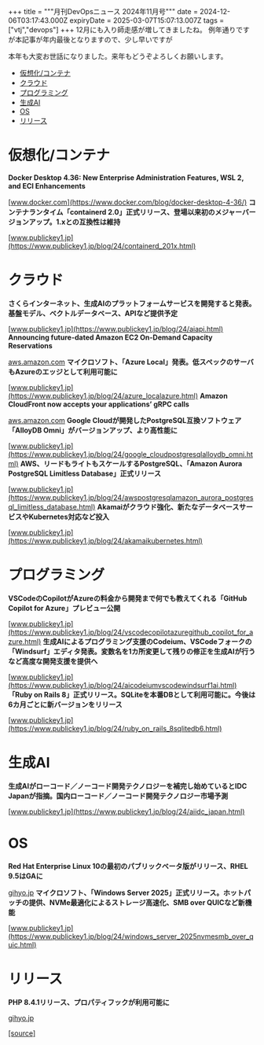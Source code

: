 +++
title = """月刊DevOpsニュース 2024年11月号"""
date = 2024-12-06T03:17:43.000Z
expiryDate = 2025-03-07T15:07:13.007Z
tags = ["vtj","devops"]
+++
12月にも入り師走感が増してきましたね。 例年通りですが本記事が年内最後となりますので、少し早いですが

本年も大変お世話になりました。来年もどうぞよろしくお願いします。

*   [仮想化/コンテナ](#仮想化コンテナ)
*   [クラウド](#クラウド)
*   [プログラミング](#プログラミング)
*   [生成AI](#生成AI)
*   [OS](#OS)
*   [リリース](#リリース)

仮想化/コンテナ
========

**Docker Desktop 4.36: New Enterprise Administration Features, WSL 2, and ECI Enhancements**

[www.docker.com](https://www.docker.com/blog/docker-desktop-4-36/) **コンテナランタイム「containerd 2.0」正式リリース、登場以来初のメジャーバージョンアップ。1.xとの互換性は維持**

[www.publickey1.jp](https://www.publickey1.jp/blog/24/containerd_201x.html)

クラウド
====

**さくらインターネット、生成AIのプラットフォームサービスを開発すると発表。基盤モデル、ベクトルデータベース、APIなど提供予定**

[www.publickey1.jp](https://www.publickey1.jp/blog/24/aiapi.html) **Announcing future-dated Amazon EC2 On-Demand Capacity Reservations**

[aws.amazon.com](https://aws.amazon.com/jp/blogs/aws/announcing-future-dated-amazon-ec2-on-demand-capacity-reservations/) **マイクロソフト、「Azure Local」発表。低スペックのサーバもAzureのエッジとして利用可能に**

[www.publickey1.jp](https://www.publickey1.jp/blog/24/azure_localazure.html) **Amazon CloudFront now accepts your applications’ gRPC calls**

[aws.amazon.com](https://aws.amazon.com/jp/blogs/aws/amazon-cloudfront-now-accepts-your-applications-grpc-calls/) **Google Cloudが開発したPostgreSQL互換ソフトウェア「AlloyDB Omni」がバージョンアップ、より高性能に**

[www.publickey1.jp](https://www.publickey1.jp/blog/24/google_cloudpostgresqlalloydb_omni.html) **AWS、リードもライトもスケールするPostgreSQL、「Amazon Aurora PostgreSQL Limitless Database」正式リリース**

[www.publickey1.jp](https://www.publickey1.jp/blog/24/awspostgresqlamazon_aurora_postgresql_limitless_database.html) **Akamaiがクラウド強化、新たなデータベースサービスやKubernetes対応など投入**

[www.publickey1.jp](https://www.publickey1.jp/blog/24/akamaikubernetes.html)

プログラミング
=======

**VSCodeのCopilotがAzureの料金から開発まで何でも教えてくれる「GitHub Copilot for Azure」プレビュー公開**

[www.publickey1.jp](https://www.publickey1.jp/blog/24/vscodecopilotazuregithub_copilot_for_azure.html) **生成AIによるプログラミング支援のCodeium、VSCodeフォークの「Windsurf」エディタ発表。変数名を1カ所変更して残りの修正を生成AIが行うなど高度な開発支援を提供へ**

[www.publickey1.jp](https://www.publickey1.jp/blog/24/aicodeiumvscodewindsurf1ai.html) **「Ruby on Rails 8」正式リリース。SQLiteを本番DBとして利用可能に。今後は6カ月ごとに新バージョンをリリース**

[www.publickey1.jp](https://www.publickey1.jp/blog/24/ruby_on_rails_8sqlitedb6.html)

生成AI
====

**生成AIがローコード／ノーコード開発テクノロジーを補完し始めているとIDC Japanが指摘。国内ローコード／ノーコード開発テクノロジー市場予測**

[www.publickey1.jp](https://www.publickey1.jp/blog/24/aiidc_japan.html)

OS
==

**Red Hat Enterprise Linux 10の最初のパブリックベータ版がリリース⁠⁠、RHEL 9.5はGAに**

[gihyo.jp](https://gihyo.jp/article/2024/11/daily-linux-241115?utm_source=feed) **マイクロソフト、「Windows Server 2025」正式リリース。ホットパッチの提供、NVMe最適化によるストレージ高速化、SMB over QUICなど新機能**

[www.publickey1.jp](https://www.publickey1.jp/blog/24/windows_server_2025nvmesmb_over_quic.html)

リリース
====

**PHP 8.4.1リリース⁠⁠、プロパティフックが利用可能に**

[gihyo.jp](https://gihyo.jp/article/2024/11/php-8_4_1?utm_source=feed)

[[source]](https://devops-blog.virtualtech.jp/entry/20241206/1733455063)
